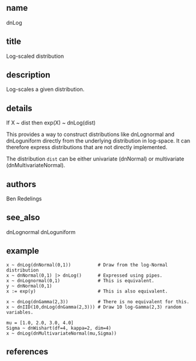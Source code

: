 ## name
dnLog
## title
Log-scaled distribution
## description
Log-scales a given distribution.
## details
If X ~ dist then exp(X) ~ dnLog(dist)

This provides a way to construct distributions like dnLognormal and
dnLoguniform directly from the underlying distribution in log-space.
It can therefore express distributions that are not directly implemented.

The distribution `dist` can be either univariate (dnNormal) or
multivariate (dnMultivariateNormal).

## authors
Ben Redelings
## see_also
dnLognormal
dnLoguniform
## example
    x ~ dnLog(dnNormal(0,1))          # Draw from the log-Normal distribution
    x ~ dnNormal(0,1) |> dnLog()      # Expressed using pipes.
    x ~ dnLognormal(0,1)              # This is equivalent.
    y ~ dnNormal(0,1)
    x := exp(y)                       # This is also equivalent.

    x ~ dnLog(dnGamma(2,3))           # There is no equivalent for this.
    x ~ dnIID(10,dnLog(dnGamma(2,3))) # Draw 10 log-Gamma(2,3) random variables.

    mu = [1.0, 2.0, 3.0, 4.0]
    Sigma ~ dnWishart(df=4, kappa=2, dim=4)
    x ~ dnLog(dnMultivariateNormal(mu,Sigma))
## references
